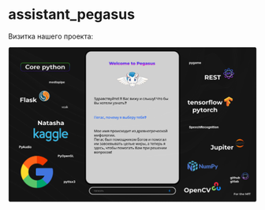 # assistant_pegasus


Визитка нашего проекта: 



![Image alt](https://github.com/dnlqwer/assistant_pegasus/blob/main/pictures/business%20card.png)
